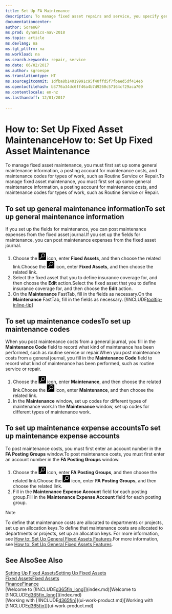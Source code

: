 ```yaml
---
title: Set Up FA Maintenance
description: To manage fixed asset repairs and service, you specify general maintenance information, codes for the type of work, and a posting account for costs.
documentationcenter: 
author: SorenGP
ms.prod: dynamics-nav-2018
ms.topic: article
ms.devlang: na
ms.tgt_pltfrm: na
ms.workload: na
ms.search.keywords: repair, service
ms.date: 06/02/2017
ms.author: sgroespe
ms.translationtype: HT
ms.sourcegitcommit: 1dfba8b14019991c95f40ffd5f7fbaed5df414eb
ms.openlocfilehash: b3776a34dc6ff46a4b7d9260c57164cf29aca709
ms.contentlocale: en-nz
ms.lasthandoff: 12/01/2017

---
```

# <a name="how-to-set-up-fixed-asset-maintenance"></a><span data-ttu-id="06225-103">How to: Set Up Fixed Asset Maintenance</span><span class="sxs-lookup"><span data-stu-id="06225-103">How to: Set Up Fixed Asset Maintenance</span></span>
<span data-ttu-id="06225-104">To manage fixed asset maintenance, you must first set up some general maintenance information, a posting account for maintenance costs, and maintenance codes for types of work, such as Routine Service or Repair.</span><span class="sxs-lookup"><span data-stu-id="06225-104">To manage fixed asset maintenance, you must first set up some general maintenance information, a posting account for maintenance costs, and maintenance codes for types of work, such as Routine Service or Repair.</span></span>

## <a name="to-set-up-general-maintenance-information"></a><span data-ttu-id="06225-105">To set up general maintenance information</span><span class="sxs-lookup"><span data-stu-id="06225-105">To set up general maintenance information</span></span>
<span data-ttu-id="06225-106">If you set up the fields for maintenance, you can post maintenance expenses from the fixed asset journal.</span><span class="sxs-lookup"><span data-stu-id="06225-106">If you set up the fields for maintenance, you can post maintenance expenses from the fixed asset journal.</span></span>

1. <span data-ttu-id="06225-107">Choose the ![Search for Page or Report](media/ui-search/search_small.png "Search for Page or Report icon") icon, enter **Fixed Assets**, and then choose the related link.</span><span class="sxs-lookup"><span data-stu-id="06225-107">Choose the ![Search for Page or Report](media/ui-search/search_small.png "Search for Page or Report icon") icon, enter **Fixed Assets**, and then choose the related link.</span></span>
2. <span data-ttu-id="06225-108">Select the fixed asset that you to define insurance coverage for, and then choose the **Edit** action.</span><span class="sxs-lookup"><span data-stu-id="06225-108">Select the fixed asset that you to define insurance coverage for, and then choose the **Edit** action.</span></span>
3. <span data-ttu-id="06225-109">On the **Maintenance** FastTab, fill in the fields as necessary.</span><span class="sxs-lookup"><span data-stu-id="06225-109">On the **Maintenance** FastTab, fill in the fields as necessary.</span></span> [!INCLUDE[tooltip-inline-tip](includes/tooltip-inline-tip_md.md)]

## <a name="to-set-up-maintenance-codes"></a><span data-ttu-id="06225-110">To set up maintenance codes</span><span class="sxs-lookup"><span data-stu-id="06225-110">To set up maintenance codes</span></span>
<span data-ttu-id="06225-111">When you post maintenance costs from a general journal, you fill in the **Maintenance Code** field to record what kind of maintenance has been performed, such as routine service or repair.</span><span class="sxs-lookup"><span data-stu-id="06225-111">When you post maintenance costs from a general journal, you fill in the **Maintenance Code** field to record what kind of maintenance has been performed, such as routine service or repair.</span></span>

1. <span data-ttu-id="06225-112">Choose the ![Search for Page or Report](media/ui-search/search_small.png "Search for Page or Report icon") icon, enter **Maintenance**, and then choose the related link.</span><span class="sxs-lookup"><span data-stu-id="06225-112">Choose the ![Search for Page or Report](media/ui-search/search_small.png "Search for Page or Report icon") icon, enter **Maintenance**, and then choose the related link.</span></span>
2. <span data-ttu-id="06225-113">In the **Maintenance** window, set up codes for different types of maintenance work.</span><span class="sxs-lookup"><span data-stu-id="06225-113">In the **Maintenance** window, set up codes for different types of maintenance work.</span></span>

## <a name="to-set-up-maintenance-expense-accounts"></a><span data-ttu-id="06225-114">To set up maintenance expense accounts</span><span class="sxs-lookup"><span data-stu-id="06225-114">To set up maintenance expense accounts</span></span>
<span data-ttu-id="06225-115">To post maintenance costs, you must first enter an account number in the **FA Posting Groups** window.</span><span class="sxs-lookup"><span data-stu-id="06225-115">To post maintenance costs, you must first enter an account number in the **FA Posting Groups** window.</span></span>

1. <span data-ttu-id="06225-116">Choose the ![Search for Page or Report](media/ui-search/search_small.png "Search for Page or Report icon") icon, enter **FA Posting Groups**, and then choose the related link.</span><span class="sxs-lookup"><span data-stu-id="06225-116">Choose the ![Search for Page or Report](media/ui-search/search_small.png "Search for Page or Report icon") icon, enter **FA Posting Groups**, and then choose the related link.</span></span>
2. <span data-ttu-id="06225-117">Fill in the **Maintenance Expense Account** field for each posting group.</span><span class="sxs-lookup"><span data-stu-id="06225-117">Fill in the **Maintenance Expense Account** field for each posting group.</span></span>

> [!NOTE]  
>   <span data-ttu-id="06225-118">To define that maintenance costs are allocated to departments or projects, set up an allocation keys.</span><span class="sxs-lookup"><span data-stu-id="06225-118">To define that maintenance costs are allocated to departments or projects, set up an allocation keys.</span></span> <span data-ttu-id="06225-119">For more information, see [How to: Set Up General Fixed Assets Features](fa-how-setup-general.md).</span><span class="sxs-lookup"><span data-stu-id="06225-119">For more information, see [How to: Set Up General Fixed Assets Features](fa-how-setup-general.md).</span></span>

## <a name="see-also"></a><span data-ttu-id="06225-120">See Also</span><span class="sxs-lookup"><span data-stu-id="06225-120">See Also</span></span>
[<span data-ttu-id="06225-121">Setting Up Fixed Assets</span><span class="sxs-lookup"><span data-stu-id="06225-121">Setting Up Fixed Assets</span></span>](fa-setup.md)  
[<span data-ttu-id="06225-122">Fixed Assets</span><span class="sxs-lookup"><span data-stu-id="06225-122">Fixed Assets</span></span>](fa-manage.md)  
[<span data-ttu-id="06225-123">Finance</span><span class="sxs-lookup"><span data-stu-id="06225-123">Finance</span></span>](finance.md)  
<span data-ttu-id="06225-124">[Welcome to [!INCLUDE[d365fin_long](includes/d365fin_long_md.md)]](index.md)</span><span class="sxs-lookup"><span data-stu-id="06225-124">[Welcome to [!INCLUDE[d365fin_long](includes/d365fin_long_md.md)]](index.md)</span></span>  
<span data-ttu-id="06225-125">[Working with [!INCLUDE[d365fin](includes/d365fin_md.md)]](ui-work-product.md)</span><span class="sxs-lookup"><span data-stu-id="06225-125">[Working with [!INCLUDE[d365fin](includes/d365fin_md.md)]](ui-work-product.md)</span></span>

